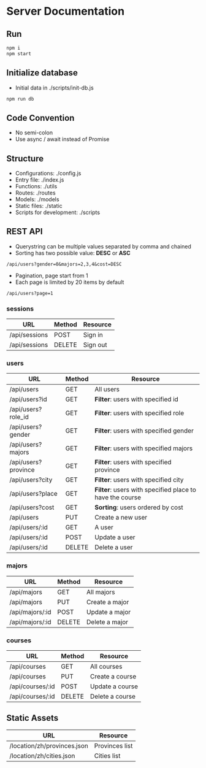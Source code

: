 # Server Documentation

## Run
```js
npm i
npm start
```

## Initialize database
* Initial data in ./scripts/init-db.js
```js
npm run db 
```

## Code Convention
* No semi-colon
* Use async / await instead of Promise

## Structure
* Configurations: ./config.js
* Entry file: ./index.js
* Functions: ./utils
* Routes: ./routes
* Models: ./models
* Static files: ./static
* Scripts for development: ./scripts

## REST API
* Querystring can be multiple values separated by comma and chained
* Sorting has two possible value: **DESC** or **ASC**
```
/api/users?gender=0&majors=2,3,4&cost=DESC
```
* Pagination, page start from 1
* Each page is limited by 20 items by default
```
/api/users?page=1
```

### sessions
| URL | Method | Resource |
| - | - | - |
| /api/sessions | POST | Sign in |
| /api/sessions | DELETE | Sign out |

### users
| URL | Method | Resource |
| - | - | - |
| /api/users | GET | All users |
| /api/users?id | GET | **Filter**: users with specified id |
| /api/users?role_id | GET | **Filter**: users with specified role |
| /api/users?gender | GET | **Filter**: users with specified gender 
| /api/users?majors | GET | **Filter**: users with specified majors |
| /api/users?province | GET | **Filter**: users with specified province |
| /api/users?city | GET | **Filter**: users with specified city |
| /api/users?place | GET | **Filter**: users with specified place to have the course |
| /api/users?cost | GET | **Sorting**: users ordered by cost |
| /api/users | PUT | Create a new user |
| /api/users/:id | GET | A user |
| /api/users/:id | POST | Update a user |
| /api/users/:id | DELETE | Delete a user |


### majors
| URL | Method | Resource |
| - | - | - |
| /api/majors | GET | All majors |
| /api/majors | PUT | Create a major |
| /api/majors/:id | POST | Update a major |
| /api/majors/:id | DELETE | Delete a major |

### courses
| URL | Method | Resource |
| - | - | - |
| /api/courses | GET | All courses |
| /api/courses | PUT | Create a course |
| /api/courses/:id | POST | Update a course |
| /api/courses/:id | DELETE | Delete a course |

## Static Assets
| URL | Resource |
| - | - |
| /location/zh/provinces.json | Provinces list |
| /location/zh/cities.json | Cities list |


